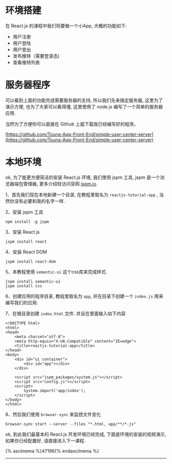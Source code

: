 # 环境搭建

在 React.js 的课程中我们将要做一个小App, 大概的功能如下:

- 用户注册
- 用户登陆
- 用户登出
- 发布推特（需要登录态)
- 查看推特列表


# 服务器程序

可以看到上面的功能完成需要服务器的支持, 所以我们先来搞定服务器, 这里为了演示方便, 也为了大家可以看得懂, 这里使用了 node.js 编写了一个简单的服务器应用.

当然为了方便你可以直接在 Github 上面下载我已经编写好的程序。

[https://github.com/Touna-App-Front-End/simple-user-center-server](https://github.com/Touna-App-Front-End/simple-user-center-server)

# 本地环境

ok, 为了能更方便简洁的安装 React.js 环境, 我们使用 jspm 工具, jspm 是一个浏览器端包管理器, 更多介绍轻访问官网 [jspm.io](http://jspm.io/).

1、首先我们现在本地新建一个目录, 在教程里取名为 `reactjs-tutorial-app` , 当然你没有必要和我的名字一样.

2、安装 jspm 工具

```
npm install -g jspm
```

3、安装 React.js

```
jspm install react
```

4、安装 React DOM

```
jspm install react-dom
```

5、本教程使用 `semantic-ui` 这个css库来完成样式.

```
jspm install semantic-ui
jspm install css
```

6、创建应用的程序目录, 教程里取名为 `app`, 并在目录下创建一个 `index.js` 用来编写我们的应用.

7、在根目录创建 `index.html` 文件. 并且在里面输入如下内容

```
<!DOCTYPE html>
<html>
<head>
    <meta charset="utf-8">
    <meta http-equiv="X-UA-Compatible" content="IE=edge">
    <title>reactjs-tutorial-app</title>
</head>
<body>
    <div id="ui container">
        <div id="app"></div>
    </div>

    <script src="jspm_packages/system.js"></script>
    <script src="config.js"></script>
    <script>
        System.import('app/index');
    </script>
</body>
</html>
```
8、然后我们使用 `browser-sync` 来监控文件变化

```
browser-sync start --server --files "*.html, app/**/*.js"
```

ok, 到此我们最基本的 React.js 开发环境已经完成, 下面是环境的安装的视频演示, 如果你已经配置好, 请直接进入下一课程.

{% asciinema %}47196{% endasciinema %}

---------------------------